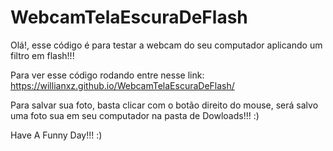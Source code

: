 # WebcamTelaEscuraDeFlash

Olá!, esse código é para testar a webcam do seu computador aplicando um filtro em flash!!!

Para ver esse código rodando entre nesse link: https://willianxz.github.io/WebcamTelaEscuraDeFlash/

Para salvar sua foto, basta clicar com o botão direito do mouse, será salvo uma foto sua em seu computador na pasta de Dowloads!!! :)

Have A Funny Day!!! :)
